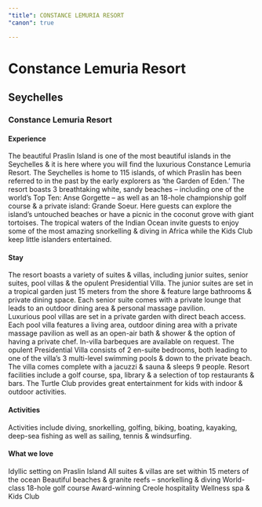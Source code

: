 ```yaml
---
"title": CONSTANCE LEMURIA RESORT
"canon": true

---
```


# Constance Lemuria Resort
## Seychelles
### Constance Lemuria Resort

#### Experience
The beautiful Praslin Island is one of the most beautiful islands in the Seychelles &amp; it is here where you will find the luxurious Constance Lemuria Resort.
The Seychelles is home to 115 islands, of which Praslin has been referred to in the past by the early explorers as ‘the Garden of Eden.’
The resort boasts 3 breathtaking white, sandy beaches – including one of the world’s Top Ten:  Anse Gorgette – as well as an 18-hole championship golf course &amp; a private island:  Grande Soeur.  Here guests can explore the island’s untouched beaches or have a picnic in the coconut grove with giant tortoises.
The tropical waters of the Indian Ocean invite guests to enjoy some of the most amazing snorkelling &amp; diving in Africa while the Kids Club keep little islanders entertained.

#### Stay
The resort boasts a variety of suites &amp; villas, including junior suites, senior suites, pool villas &amp; the opulent Presidential Villa.
The junior suites are set in a tropical garden just 15 meters from the shore &amp; feature large bathrooms &amp; private dining space.  Each senior suite comes with a private lounge that leads to an outdoor dining area &amp; personal massage pavilion.  
Luxurious pool villas are set in a private garden with direct beach access.  Each pool villa features a living area, outdoor dining area with a private massage pavilion as well as an open-air bath &amp; shower &amp; the option of having a private chef.  In-villa barbeques are available on request. 
The opulent Presidential Villa consists of 2 en-suite bedrooms, both leading to one of the villa’s 3 multi-level swimming pools &amp; down to the private beach.  The villa comes complete with a jacuzzi &amp; sauna &amp; sleeps 9 people.
Resort facilities include a golf course, spa, library &amp; a selection of top restaurants &amp; bars.  The Turtle Club provides great entertainment for kids with indoor &amp; outdoor activities.

#### Activities
Activities include diving, snorkelling, golfing, biking, boating, kayaking, deep-sea fishing as well as sailing, tennis &amp; windsurfing.


#### What we love
Idyllic setting on Praslin Island
All suites &amp; villas are set within 15 meters of the ocean
Beautiful beaches &amp; granite reefs – snorkelling &amp; diving
World-class 18-hole golf course
Award-winning Creole hospitality
Wellness spa &amp; Kids Club